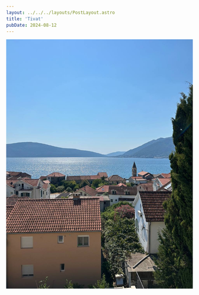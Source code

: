 ```yaml
---
layout: ../../../layouts/PostLayout.astro
title: 'Tivat'
pubDate: 2024-08-12
---
```


![Tivat](./_2024.08.12.tivat.jpg)
